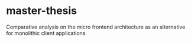 # master-thesis
Comparative analysis on the micro frontend architecture as an alternative for monolithic client applications
